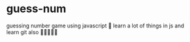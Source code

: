 # guess-num

guessing number game using javascript 🥳
learn a lot of things in js
and learn git also
🥳🥳👊🏻🙉
